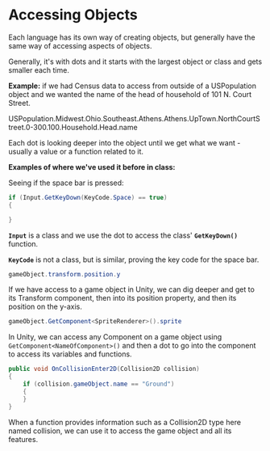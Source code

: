 # Accessing Objects

Each language has its own way of creating objects, but generally have the same way of accessing aspects of objects.

Generally, it's with dots and it starts with the largest object or class and gets smaller each time.

**Example:** if we had Census data to access from outside of a USPopulation object and we wanted the name of the head of household of 101 N. Court Street.

USPopulation.Midwest.Ohio.Southeast.Athens.Athens.UpTown.NorthCourtStreet.0-300.100.Household.Head.name

Each dot is looking deeper into the object until we get what we want - usually a value or a function related to it.

**Examples of where we've used it before in class:**

Seeing if the space bar is pressed:

```csharp
if (Input.GetKeyDown(KeyCode.Space) == true)
{

}
```

**`Input`** is a class and we use the dot to access the class' **`GetKeyDown()`** function.

**`KeyCode`** is not a class, but is similar, proving the key code for the space bar.

```csharp
gameObject.transform.position.y
```

If we have access to a game object in Unity, we can dig deeper and get to its Transform component, then into its position property, and then its position on the y-axis.

```csharp
gameObject.GetComponent<SpriteRenderer>().sprite
```

In Unity, we can access any Component on a game object using `GetComponent<NameOfComponent>()` and then a dot to go into the component to access its variables and functions.

```csharp
public void OnCollisionEnter2D(Collision2D collision)
{
    if (collision.gameObject.name == "Ground")
    {
    }
}
```

When a function provides information such as a Collision2D type here named collision, we can use it to access the game object and all its features.


